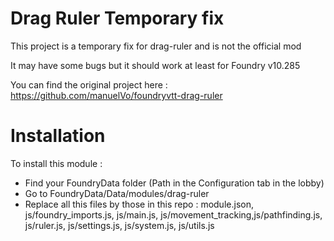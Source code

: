 # Drag Ruler Temporary fix
This project is a temporary fix for drag-ruler and is not the official mod

It may have some bugs but it should work at least for Foundry v10.285

You can find the original project here : https://github.com/manuelVo/foundryvtt-drag-ruler

# Installation

To install this module :

- Find your FoundryData folder (Path in the Configuration tab in the lobby)
- Go to FoundryData/Data/modules/drag-ruler
- Replace all this files by those in this repo : module.json, js/foundry_imports.js, js/main.js, js/movement_tracking,js/pathfinding.js, js/ruler.js, js/settings.js, js/system.js, js/utils.js
